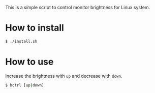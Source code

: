 This is a simple script to control monitor brightness for Linux system.

How to install
==============

```bash
$ ./install.sh
```

How to use
==========

Increase the brightness with `up` and decrease with `down`.

```bash
$ bctrl [up|down]
```
